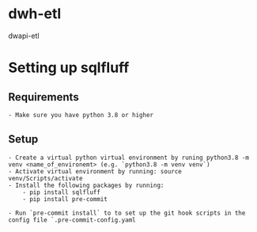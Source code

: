 # dwh-etl
dwapi-etl

# Setting up sqlfluff
 ## Requirements
    - Make sure you have python 3.8 or higher

## Setup
    - Create a virtual python virtual environment by runing python3.8 -m venv <name_of_environemt> (e.g. `python3.8 -m venv venv`)
    - Activate virtual environment by running: source venv/Scripts/activate
    - Install the following packages by running:
        - pip install sqlfluff
        - pip install pre-commit

    - Run `pre-commit install` to to set up the git hook scripts in the config file `.pre-commit-config.yaml